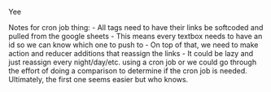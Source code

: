 Yee

Notes for cron job thing:
    - All <a> tags need to have their links be softcoded and pulled from the google sheets
        - This means every textbox needs to have an id so we can know which one to push to
        - On top of that, we need to make action and reducer additions that reassign the links
    - It could be lazy and just reassign every night/day/etc. using a cron job or we could go through the effort of doing a comparison to determine if the cron job is needed. Ultimately, the first one seems easier but who knows.